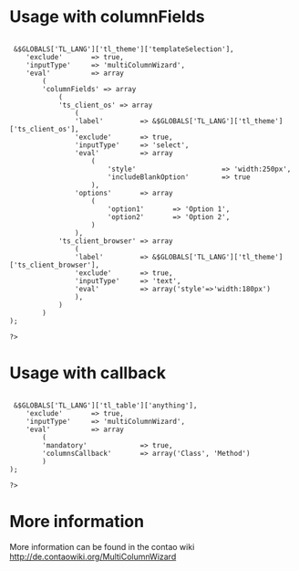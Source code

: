 Usage with columnFields
=======================

<pre><code>
<?php

$GLOBALS['TL_DCA']['tl_theme']['fields']['templateSelection'] = array
(
    'label'         => &$GLOBALS['TL_LANG']['tl_theme']['templateSelection'],
    'exclude'       => true,
    'inputType'     => 'multiColumnWizard',
    'eval'          => array
        (
        'columnFields' => array
            (
            'ts_client_os' => array
                (
                'label'         => &$GLOBALS['TL_LANG']['tl_theme']['ts_client_os'],
                'exclude'       => true,
                'inputType'     => 'select',
                'eval'          => array
                    (
                        'style'                     => 'width:250px',
                        'includeBlankOption'        => true
                    ),
                'options'       => array
                    (
                        'option1'       => 'Option 1',
                        'option2'       => 'Option 2',
                    )                
                ),
            'ts_client_browser' => array
                (
                'label'         => &$GLOBALS['TL_LANG']['tl_theme']['ts_client_browser'],
                'exclude'       => true,
                'inputType'     => 'text',
                'eval'          => array('style'=>'width:180px')
                ),
            )
        )
);

?>
</code></pre>


Usage with callback
===================

<pre><code>
<?php 

$GLOBALS['TL_DCA']['tl_table']['fields']['anything'] = array
(
    'label'         => &$GLOBALS['TL_LANG']['tl_table']['anything'],
    'exclude'       => true,
    'inputType'     => 'multiColumnWizard',
    'eval'          => array
        (
        'mandatory'             => true,
        'columnsCallback'       => array('Class', 'Method')
        )
);

?>
</code></pre>


More information
================

More information can be found in the contao wiki
http://de.contaowiki.org/MultiColumnWizard